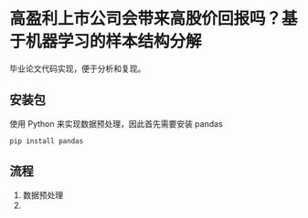 # 高盈利上市公司会带来高股价回报吗？基于机器学习的样本结构分解

毕业论文代码实现，便于分析和复现。

## 安装包

使用 Python 来实现数据预处理，因此首先需要安装 pandas

```shell
pip install pandas
```

## 流程

1. 数据预处理
2. 